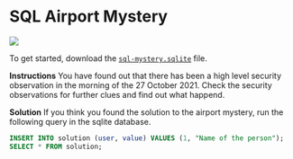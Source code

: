 # SQL Airport Mystery

![](https://i.giphy.com/media/Yiw4aLjpxldhC/giphy.webp)

To get started, download the [`sql-mystery.sqlite`](sql-mystery.sqlite) file.

**Instructions**
You have found out that there has been a high level security observation in the morning of the 27 October 2021. Check the security observations for further clues and find out what happend.

**Solution**
If you think you found the solution to the airport mystery, run the following query in the sqlite database.
```sql
INSERT INTO solution (user, value) VALUES (1, "Name of the person");
SELECT * FROM solution;
```